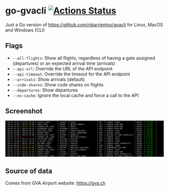 # go-gvacli [![Actions Status](https://github.com/herver/go-gvacli/workflows/Build/badge.svg)](https://github.com/herver/go-gvacli/actions)


Just a Go version of https://github.com/nbarrientos/gvacli for Linux, MacOS and Windows (CLI)

## Flags

* `--all-flights`: Show all flights, regardless of having a gate assigned (departures) or an expected arrival time (arrivals)
* `--api-url`: Override the URL of the API endpoint
* `--api-timeout`: Override the timeout for the API endpoint
* `--arrivals`: Show arrivals (default)
* `--code-shares`: Show code shares on flights
* `--departures`: Show departures
* `--no-cache`: Ignore the local cache and force a call to the API

## Screenshot

![Screenshot](screenshot.png)

## Source of data

Comes from GVA Airport website: https://gva.ch
